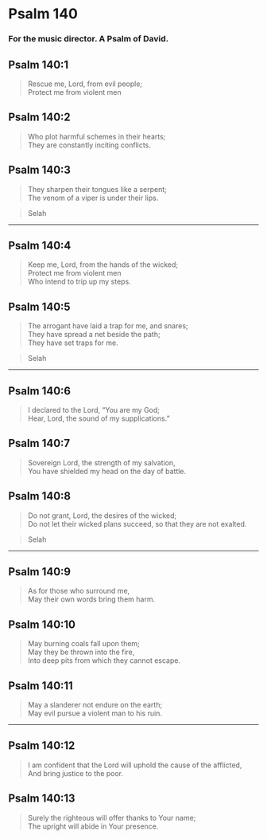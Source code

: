 # Psalm 140

### For the music director. A Psalm of David.

## Psalm 140:1

> Rescue me, Lord, from evil people;  
> Protect me from violent men

## Psalm 140:2

> Who plot harmful schemes in their hearts;  
> They are constantly inciting conflicts.

## Psalm 140:3

> They sharpen their tongues like a serpent;  
> The venom of a viper is under their lips.

> Selah

---

## Psalm 140:4

> Keep me, Lord, from the hands of the wicked;  
> Protect me from violent men  
> Who intend to trip up my steps.

## Psalm 140:5

> The arrogant have laid a trap for me, and snares;  
> They have spread a net beside the path;  
> They have set traps for me.

> Selah

---

## Psalm 140:6

> I declared to the Lord, “You are my God;  
> Hear, Lord, the sound of my supplications.”

## Psalm 140:7

> Sovereign Lord, the strength of my salvation,  
> You have shielded my head on the day of battle.

## Psalm 140:8

> Do not grant, Lord, the desires of the wicked;  
> Do not let their wicked plans succeed, so that they are not exalted.

> Selah

---

## Psalm 140:9

> As for those who surround me,  
> May their own words bring them harm.

## Psalm 140:10

> May burning coals fall upon them;  
> May they be thrown into the fire,  
> Into deep pits from which they cannot escape.

## Psalm 140:11

> May a slanderer not endure on the earth;  
> May evil pursue a violent man to his ruin.

---

## Psalm 140:12

> I am confident that the Lord will uphold the cause of the afflicted,  
> And bring justice to the poor.

## Psalm 140:13

> Surely the righteous will offer thanks to Your name;  
> The upright will abide in Your presence.
